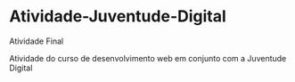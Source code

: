 # Atividade-Juventude-Digital
Atividade Final

Atividade do curso de desenvolvimento web em conjunto com a Juventude Digital
